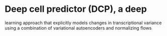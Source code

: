 # Deep cell predictor (DCP), a deep
learning approach that explicitly models changes in transcriptional variance using a
combination of variational autoencoders and normalizing flows
